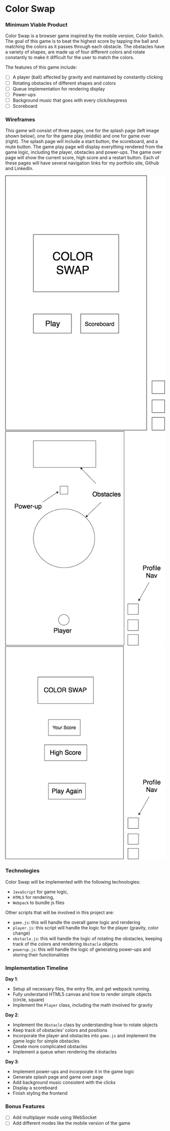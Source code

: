 # Color Swap

### Minimum Viable Product

Color Swap is a browser game inspired by the mobile version, Color Switch. The goal of this game is to beat the highest score by tapping the ball and matching the colors as it passes through each obstacle. The obstacles have a variety of shapes, are made up of four different colors and rotate constantly to make it difficult for the user to match the colors.

The features of this game include:

- [ ] A player (ball) affected by gravity and maintained by constantly clicking
- [ ] Rotating obstacles of different shapes and colors
- [ ] Queue implementation for rendering display
- [ ] Power-ups
- [ ] Background music that goes with every click/keypress
- [ ] Scoreboard

### Wireframes

This game will consist of three pages, one for the splash page (left image shown below), one for the game play (middle) and one for game over (right). The splash page will include a start button, the scoreboard, and a mute button. The game play page will display everything rendered from the game logic, including the player, obstacles and power-ups. The game over page will show the current score, high score and a restart button. Each of these pages will have several navigation links for my portfolio site, Github and LinkedIn.

<img src="https://github.com/liumaggie/colorswap/blob/master/wireframes/splash-page.png" alt="SplashPage"> <img src="https://github.com/liumaggie/colorswap/blob/master/wireframes/game-play.png" alt="GamePlay"> <img src="https://github.com/liumaggie/colorswap/blob/master/wireframes/game-over.png" alt="GameOver">

### Technologies

Color Swap will be implemented with the following technologies:

* `JavaScript` for game logic,
* `HTML5` for rendering,
* `Webpack` to bundle js files

Other scripts that will be involved in this project are:

* `game.js`: this will handle the overall game logic and rendering
* `player.js`: this script will handle the logic for the player (gravity, color change)
* `obstacle.js`: this will handle the logic of rotating the obstacles, keeping track of the colors and rendering `Obstacle` objects
* `powerup.js`: this will handle the logic of generating power-ups and storing their functionalities

### Implementation Timeline

**Day 1**:
* Setup all necessary files, the entry file, and get webpack running.
* Fully understand HTML5 canvas and how to render simple objects (circle, square)
* Implement the `Player` class, including the math involved for gravity

**Day 2**:
* Implement the `Obstacle` class by understanding how to rotate objects
* Keep track of obstacles' colors and positions
* Incorporate the player and obstacles into `game.js` and implement the game logic for simple obstacles
* Create more complicated obstacles
* Implement a queue when rendering the obstacles

**Day 3**:
* Implement power-ups and incorporate it in the game logic
* Generate splash page and game over page
* Add background music consistent with the clicks
* Display a scoreboard
* Finish styling the frontend

### Bonus Features

- [ ] Add multiplayer mode using WebSocket
- [ ] Add different modes like the mobile version of the game
